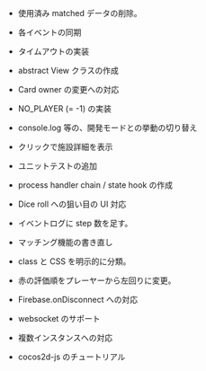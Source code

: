 * 使用済み matched データの削除。
* 各イベントの同期

* タイムアウトの実装
* abstract View クラスの作成
* Card owner の変更への対応
* NO_PLAYER (= -1) の実装
* console.log 等の、開発モードとの挙動の切り替え
* クリックで施設詳細を表示
* ユニットテストの追加
* process handler chain / state hook の作成
* Dice roll への狙い目の UI 対応
* イベントログに step 数を足す。
* マッチング機能の書き直し
* class と CSS を明示的に分類。
* 赤の評価順をプレーヤーから左回りに変更。
* Firebase.onDisconnect への対応

* websocket のサポート

* 複数インスタンスへの対応
* cocos2d-js のチュートリアル
